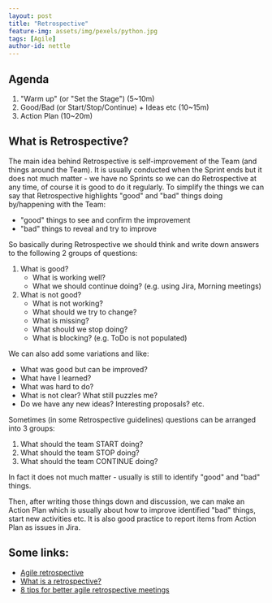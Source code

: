 ```yaml
---
layout: post
title: "Retrospective"
feature-img: assets/img/pexels/python.jpg
tags: [Agile]
author-id: nettle
---
```



## Agenda

1. "Warm up" (or "Set the Stage") (5~10m)
2. Good/Bad (or Start/Stop/Continue) + Ideas etc (10~15m)
3. Action Plan (10~20m)

## What is Retrospective?

The main idea behind Retrospective is self-improvement of the Team (and things around the Team).
It is usually conducted when the Sprint ends but it does not much matter - we have no Sprints so we can do Retrospective at any time, of course it is good to do it regularly.
To simplify the things we can say that Retrospective highlights "good" and "bad" things doing by/happening with the Team:
 - "good" things to see and confirm the improvement
 - "bad" things to reveal and try to improve

So basically during Retrospective we should think and write down answers to the following 2 groups of questions:
1. What is good?
   * What is working well?
   * What we should continue doing?
   (e.g. using Jira, Morning meetings)
2. What is not good?
   * What is not working?
   * What should we try to change?
   * What is missing?
   * What should we stop doing?
   * What is blocking?
   (e.g. ToDo is not populated)

We can also add some variations and like:
- What was good but can be improved?
- What have I learned?
- What was hard to do?
- What is not clear? What still puzzles me?
- Do we have any new ideas? Interesting proposals?
etc.

Sometimes (in some Retrospective guidelines) questions can be arranged into 3 groups:

1. What should the team START doing?
2. What should the team STOP doing?
3. What should the team CONTINUE doing?

In fact it does not much matter - usually is still to identify "good" and "bad" things.

Then, after writing those things down and discussion, we can make an Action Plan
which is usually about how to improve identified "bad" things, start new activities etc.
It is also good practice to report items from Action Plan as issues in Jira.

## Some links:

- [Agile retrospective](https://searchsoftwarequality.techtarget.com/definition/Agile-retrospective)
- [What is a retrospective?](https://retromat.org/blog/what-is-a-retrospective/)
- [8 tips for better agile retrospective meetings](https://opensource.com/article/18/3/tips-better-agile-retrospective-meetings)
